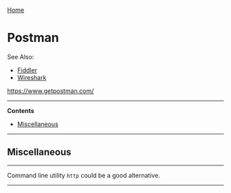 [Home](Readme.md)
# Postman

See Also:

  - [Fiddler](Fiddler.md)
  - [Wireshark](Wireshark.md)

https://www.getpostman.com/

---

**Contents**

  - [Miscellaneous](Postman.md#miscellaneous)

---

## Miscellaneous

---

Command line utility `http` could be a good alternative.

---